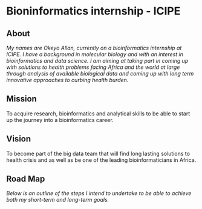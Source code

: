 # Bioninformatics internship - ICIPE    

## About
_My names are Okeyo Allan, currently on a bioinformatics internship at ICIPE. I have a background in molecular biology and with an interest in bioinformatics and data science. I am aiming at taking part in coming up with solutions to health problems facing Africa and the world at large through analysis of available biological data and coming up with long term  innovative approaches to curbing health burden._    

## Mission
To acquire research, bioinformatics and analytical skills to be able to start up the journey into a bioinformatics career.    

## Vision
To become part of the big data team that will find long lasting solutions to health crisis and as well as be one of the leading bioinformaticians in Africa.    

## Road Map
_Below is an outline of the steps I intend to undertake to be able to achieve both my short-term and long-term goals._    


